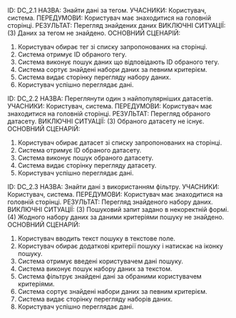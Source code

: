 ID: DC_2.1
НАЗВА: Знайти дані за тегом.
УЧАСНИКИ: Користувач, система.
ПЕРЕДУМОВИ: Користувач має знаходитися на головній сторінці.
РЕЗУЛЬТАТ: Перегляд знайдених даних
ВИКЛЮЧНІ СИТУАЦІЇ:
(3) Даних за тегом не знайдено.
ОСНОВНИЙ СЦЕНАРІЙ:

1. Користувач обирає тег зі списку запропонованих на сторінці.
2. Система отримує ID обраного тегу.
3. Система виконує пошук даних що відповідають ID обраного тегу.
4. Система сортує знайдені набори даних за певним критерієм.
5. Система видає сторінку перегляду набору даних.
6. Користувач успішно переглядає дані.

ID: DC_2.2
НАЗВА: Переглянути один з найпопулярніших датасетів.
УЧАСНИКИ: Користувач, система.
ПЕРЕДУМОВИ: Користувач має знаходитися на головній сторінці.
РЕЗУЛЬТАТ: Перегляд обраного датасету.
ВИКЛЮЧНІ СИТУАЦІЇ:
(3) Обраного датасету не існує.
ОСНОВНИЙ СЦЕНАРІЙ:

1. Користувач обирає датасет зі списку запропонованих на сторінці.
2. Система отримує ID обраного датасету.
3. Система виконує пошук обраного датасету.
4. Система видає сторінку перегляду датасету.
5. Користувач успішно переглядає дані.

ID: DC_2.3
НАЗВА: Знайти дані з використанням фільтру.
УЧАСНИКИ: Користувач, система.
ПЕРЕДУМОВИ: Користувач має знаходитися на головній сторінці.
РЕЗУЛЬТАТ: Перегляд знайденого набору даних.
ВИКЛЮЧНІ СИТУАЦІЇ:
(3) Пошуковий запит задано в некоректній формі.
(4) Жодного набору даних за даними критеріями пошуку не знайдено.
ОСНОВНИЙ СЦЕНАРІЙ:

1. Користувач вводить текст пошуку в текстове поле.
2. Користувач обирає додаткові критерії пошуку і натискає на іконку пошуку.
3. Система отримує введені користувачем дані пошуку.
4. Система виконує пошук набору даних за текстом.
5. Система фільтрує знайдені дані за обраними користувачем критеріями.
6. Система сортує знайдені набори даних за певним критерієм.
7. Система видає сторінку перегляду наборів даних.
8. Користувач успішно переглядає дані.

